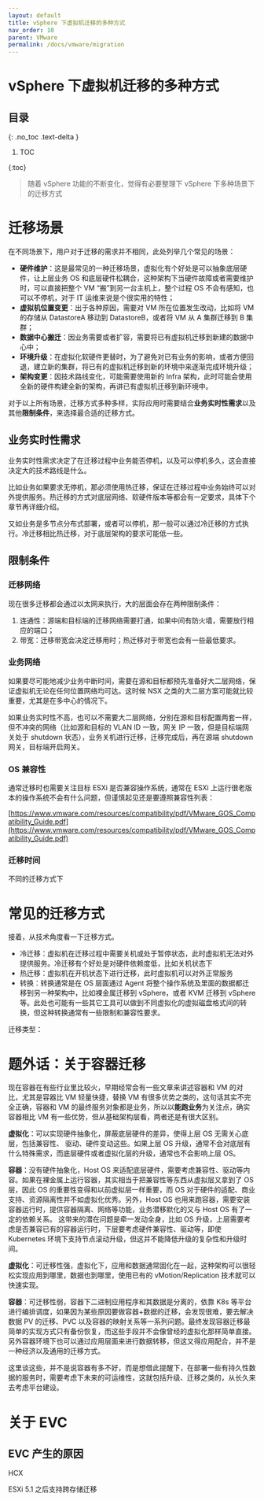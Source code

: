 ```yaml
---
layout: default
title: vSphere 下虚拟机迁移的多种方式
nav_order: 10
parent: VMware
permalink: /docs/vmware/migration
---
```


# vSphere 下虚拟机迁移的多种方式



## 目录

{: .no_toc .text-delta }


1. TOC

{:toc}


> 随着 vSphere 功能的不断变化，觉得有必要整理下 vSphere 下多种场景下的迁移方式
>

# 迁移场景

在不同场景下，用户对于迁移的需求并不相同，此处列举几个常见的场景：

- **硬件维护**：这是最常见的一种迁移场景，虚拟化有个好处是可以抽象底层硬件，让上层业务 OS 和底层硬件松耦合，这种架构下当硬件故障或者需要维护时，可以直接把整个 VM “搬”到另一台主机上，整个过程 OS 不会有感知，也可以不停机，对于 IT 运维来说是个很实用的特性；
- **虚拟机位置变更**：出于各种原因，需要对 VM 所在位置发生改动，比如将 VM 的存储从 DatastoreA 移动到 DatastoreB，或者将 VM 从 A 集群迁移到 B 集群；
- **数据中心搬迁**：因业务需要或者扩容，需要将已有虚拟机迁移到新建的数据中心中；
- **环境升级**：在虚拟化软硬件更替时，为了避免对已有业务的影响，或者方便回退，建立新的集群，将已有的虚拟机迁移到新的环境中来逐渐完成环境升级；
- **架构变更**：因技术路线变化，可能需要使用新的 Infra 架构，此时可能会使用全新的硬件构建全新的架构，再讲已有虚拟机迁移到新环境中。



对于以上所有场景，迁移方式多种多样，实际应用时需要结合**业务实时性需求**以及其他**限制条件**，来选择最合适的迁移方式。

## 业务实时性需求

业务实时性需求决定了在迁移过程中业务能否停机，以及可以停机多久，这会直接决定大的技术路线是什么。

比如业务如果要求无停机，那必须使用热迁移，保证在迁移过程中业务始终可以对外提供服务。热迁移的方式对底层网络、软硬件版本等都会有一定要求，具体下个章节再详细介绍。

又如业务是多节点分布式部署，或者可以停机，那一般可以通过冷迁移的方式执行。冷迁移相比热迁移，对于底层架构的要求可能低一些。



## 限制条件

### 迁移网络

现在很多迁移都会通过以太网来执行，大的层面会存在两种限制条件：

1. 连通性：源端和目标端的迁移网络需要打通，如果中间有防火墙，需要放行相应的端口；
1. 带宽：迁移带宽会决定迁移用时；热迁移对于带宽也会有一些最低要求。

### 业务网络

如果要尽可能地减少业务中断时间，需要在源和目标都预先准备好大二层网络，保证虚拟机无论在任何位置网络均可达。这时候 NSX 之类的大二层方案可能就比较重要，尤其是在多中心的情况下。

如果业务实时性不高，也可以不需要大二层网络，分别在源和目标配置两套一样，但不冲突的网络（比如源和目标的 VLAN ID 一致，网关 IP 一致，但是目标端网关处于 shutdown 状态），业务关机进行迁移，迁移完成后，再在源端 shutdown 网关，目标端开启网关。

### OS 兼容性

通常迁移时也需要关注目标 ESXi 是否兼容操作系统，通常在 ESXi 上运行很老版本的操作系统不会有什么问题，但谨慎起见还是要遵照兼容性列表：

[https://www.vmware.com/resources/compatibility/pdf/VMware_GOS_Compatibility_Guide.pdf](https://www.vmware.com/resources/compatibility/pdf/VMware_GOS_Compatibility_Guide.pdf)



### 迁移时间

不同的迁移方式下



# 常见的迁移方式

接着，从技术角度看一下迁移方式。

- 冷迁移：虚拟机在迁移过程中需要关机或处于暂停状态，此时虚拟机无法对外提供服务。冷迁移有个好处是对硬件依赖度低，比如关机状态下
- 热迁移：虚拟机在开机状态下进行迁移，此时虚拟机可以对外正常服务
- 转换：转换通常是在 OS 层面通过 Agent 将整个操作系统及里面的数据都迁移到另一种架构中，比如裸金属迁移到 vSphere，或者 KVM 迁移到 vSphere 等。此处也可能有一些其它工具可以做到不同虚拟化的虚拟磁盘格式间的转换，但这种转换通常有一些限制和兼容性要求。



迁移类型：



# 题外话：关于容器迁移

现在容器在有些行业里比较火，早期经常会有一些文章来讲述容器和 VM 的对比，尤其是容器比 VM 轻量快捷，替换 VM 有很多优势之类的，这句话其实不完全正确，容器和 VM 的最终服务对象都是业务，所以以**能跑业务**为关注点，确实容器相比 VM 有一些优势，但从基础架构层看，两者还是有很大区别。



**虚拟化**：可以实现硬件抽象化，屏蔽底层硬件的差异，使得上层 OS 无需关心底层，包括兼容性、 驱动、硬件变动这些。如果上层 OS 升级，通常不会对底层有什么特殊需求，而底层硬件或者虚拟化层的升级，通常也不会影响上层 OS。

**容器**：没有硬件抽象化，Host OS 来适配底层硬件，需要考虑兼容性、驱动等内容。如果在裸金属上运行容器，其实相当于把兼容性等东西从虚拟层又拿到了 OS 层，因此 OS 的重要性变得和以前虚拟层一样重要，而 OS 对于硬件的适配、商业支持、资源隔离性并不如虚拟化优秀。另外，Host OS 也用来跑容器，需要安装容器运行时，提供容器隔离、网络等功能，业务潜移默化的又与 Host OS 有了一定的依赖关系。 这带来的潜在问题是牵一发动全身，比如 OS 升级，上层需要考虑是否兼容已有的容器运行时，下层要考虑硬件兼容性、驱动等，即使 Kubernetes 环境下支持节点滚动升级，但这并不能降低升级的复杂性和升级时间。



**虚拟化**：可迁移性强，虚拟化下，应用和数据通常固化在一起，这种架构可以很轻松实现应用到哪里，数据也到哪里，使用已有的 vMotion/Replication 技术就可以快速实现。

**容器**：可迁移性弱，容器下二进制应用程序和其数据是分离的，依靠 K8s 等平台进行编排调度，如果因为某些原因要做容器+数据的迁移，会发现很难，要去解决数据 PV 的迁移、PVC 以及容器的映射关系等一系列问题。最终发现容器迁移最简单的实现方式只有备份恢复，而这些手段并不会像曾经的虚拟化那样简单直接。另外容器环境下也可以通过应用层面来进行数据转移，但这又得应用配合，并不是一种经济以及通用的迁移方式。



这里谈这些，并不是说容器有多不好，而是想借此提醒下，在部署一些有持久性数据的服务时，需要考虑下未来的可运维性，这就包括升级、迁移之类的，从长久来去考虑平台建设。



# 关于 EVC

## EVC 产生的原因



HCX



ESXi 5.1 之后支持跨存储迁移
